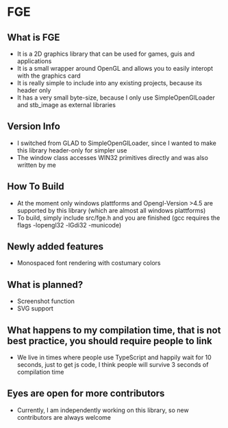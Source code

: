 ﻿# FGE
## What is FGE
* It is a 2D graphics library that can be used for games, guis and applications
* It is a small wrapper around OpenGL and allows you to easily interopt with the graphics card
* It is really simple to include into any existing projects, because its header only
* It has a very small byte-size, because I only use SimpleOpenGlLoader and stb_image as external libraries
## Version Info
* I switched from GLAD to SimpleOpenGlLoader, since I wanted to make this library header-only for simpler use
* The window class accesses WIN32 primitives directly and was also written by me
## How To Build
* At the moment only windows plattforms and Opengl-Version >4.5 are supported by this library (which are almost all windows plattforms)
* To build, simply include src/fge.h and you are finished (gcc requires the flags -lopengl32 -lGdi32 -municode)
## Newly added features
* Monospaced font rendering with costumary colors
## What is planned?
* Screenshot function
* SVG support
## What happens to my compilation time, that is not best practice, you should require people to link
* We live in times where people use TypeScript and happily wait for 10 seconds, just to get js code, I think people will survive 3 seconds of compilation time
## Eyes are open for more contributors
* Currently, I am independently working on this library, so new contributors are always welcome
  

